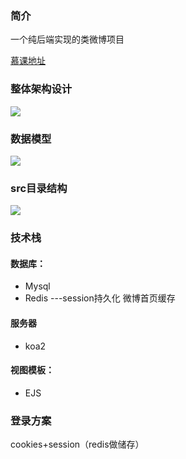 ### 简介

一个纯后端实现的类微博项目

[慕课地址](https://coding.imooc.com/class/388.html)

### 整体架构设计

![](https://i.loli.net/2021/06/02/1gQCcqETsdiMbxY.png)

### 数据模型

![](https://i.loli.net/2021/06/02/Vdj6Mg2DRLbylmX.png)

### src目录结构

![](https://i.loli.net/2021/06/02/2nNUriem64ESYVO.png)

### 技术栈

#### 数据库：

- Mysql  
- Redis ---session持久化 微博首页缓存

#### 服务器

- koa2

#### 视图模板：

- EJS

### 登录方案

cookies+session（redis做储存）



